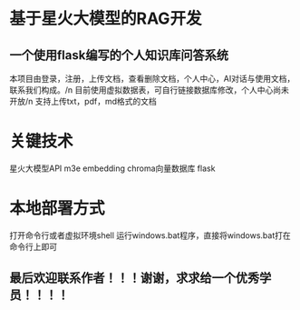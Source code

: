# 基于星火大模型的RAG开发
## 一个使用flask编写的个人知识库问答系统
本项目由登录，注册，上传文档，查看删除文档，个人中心，AI对话与使用文档，联系我们构成。/n
目前使用虚拟数据表，可自行链接数据库修改，个人中心尚未开放/n
支持上传txt，pdf，md格式的文档
# 关键技术
星火大模型API 
m3e embedding
chroma向量数据库
flask
# 本地部署方式
打开命令行或者虚拟环境shell
运行windows.bat程序，直接将windows.bat打在命令行上即可
## 最后欢迎联系作者！！！谢谢，求求给一个优秀学员！！！！
